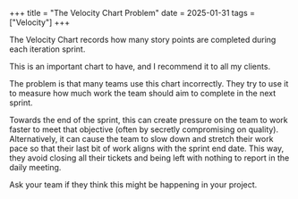 +++
title = "The Velocity Chart Problem"
date = 2025-01-31
tags = ["Velocity"]
+++

The Velocity Chart records how many story points are completed during each iteration sprint.

This is an important chart to have, and I recommend it to all my clients.

The problem is that many teams use this chart incorrectly. They try to use it to measure how much work the team should aim to complete in the next sprint.

Towards the end of the sprint, this can create pressure on the team to work faster to meet that objective (often by secretly compromising on quality). Alternatively, it can cause the team to slow down and stretch their work pace so that their last bit of work aligns with the sprint end date. This way, they avoid closing all their tickets and being left with nothing to report in the daily meeting.

Ask your team if they think this might be happening in your project.
